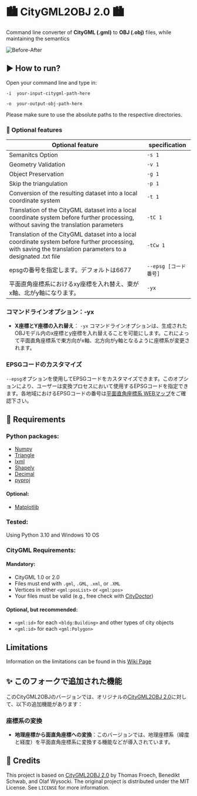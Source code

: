 # :cityscape: CityGML2OBJ 2.0 :cityscape:
Command line converter of **CityGML (.gml)** to **OBJ (.obj)** files, while maintaining the semantics 

![Before-After](https://user-images.githubusercontent.com/44395224/235768949-747bd3c7-e347-45ab-9ae0-713065da90f3.png)

## :arrow_forward: How to run?
Open your command line and type in:
  
  `-i  your-input-citygml-path-here` 
  
  `-o  your-output-obj-path-here` 

Please make sure to use the absolute paths to the respective directories.

### :wrench: Optional features

| Optional feature | specification |
| -------- | -------- |
| Semanitcs Option|`-s 1`|
| Geometry Validation | `-v 1`|
| Object Preservation | `-g 1`|
| Skip the triangulation | `-p 1`|
| Conversion of the resulting dataset into a local coordinate system | `-t 1`|
| Translation of the CityGML dataset into a local coordinate system before further processing, without saving the translation parameters|`-tC 1`|
| Translation of the CityGML dataset into a local coordinate system before further processing, with saving the translation parameters to a designated .txt file|`-tCw 1`|
|epsgの番号を指定します。デフォルトは6677|`--epsg [コード番号]`|
|平面直角座標系におけるxy座標を入れ替え、東がx軸、北がy軸になります。|`-yx`|

### コマンドラインオプション：-yx
- **X座標とY座標の入れ替え**： `-yx` コマンドラインオプションは、生成されたOBJモデル内のx座標とy座標を入れ替えることを可能にします。これによって平面直角座標系で東方向がx軸、北方向がy軸となるように座標系が変更されます。

### EPSGコードのカスタマイズ
`--epsg`オプションを使用してEPSGコードをカスタマイズできます。このオプションにより、ユーザーは変換プロセスにおいて使用するEPSGコードを指定できます。各地域におけるEPSGコードの番号は[平面直角座標系 WEBマップ](https://lemulus.me/column/jpc-map)をご確認下さい。

## :page_with_curl: Requirements

### Python packages:

+ [Numpy](http://docs.scipy.org/doc/numpy/user/install.html) 
+ [Triangle](http://dzhelil.info/triangle/)
+ [lxml](http://lxml.de)
+ [Shapely](https://github.com/Toblerity/Shapely)
+ [Decimal](https://docs.python.org/3/library/decimal.html)
+ [pyproj](https://pyproj4.github.io/pyproj/stable/)
  
#### Optional:

+ [Matplotlib](http://matplotlib.org/users/installing.html)

### Tested:

Using Python 3.10 and Windows 10 OS

### CityGML Requirements:

#### Mandatory:

+ CityGML 1.0 or 2.0
+ Files must end with `.gml`, `.GML`, `.xml`, or `.XML`
+ Vertices in either `<gml:posList>` or `<gml:pos>`
+ Your files must be valid (e.g., free check with [CityDoctor](https://www.citydoctor.eu/de/startseite.html))

#### Optional, but recommended:

+ `<gml:id>` for each `<bldg:Building>` and other types of city objects
+ `<gml:id>` for each `<gml:Polygon>`

 
## Limitations

Information on the limitations can be found in this [Wiki Page](https://github.com/tum-gis/citygml2obj-2.0/wiki/Limitations) 

## :sparkles: このフォークで追加された機能

このCityGML2OBJのバージョンでは、オリジナルの[CityGML2OBJ 2.0](https://github.com/tum-gis/citygml2obj-2.0)に対して、以下の追加機能があります：

### 座標系の変換
- **地理座標から面直角座標への変換**：このバージョンでは、地理座標系（緯度と経度）を平面直角座標系に変換する機能などが導入されています。




## :handshake: Credits
This project is based on [CityGML2OBJ 2.0](https://github.com/tum-gis/citygml2obj-2.0) by Thomas Froech, Benedikt Schwab, and Olaf Wysocki. The original project is distributed under the MIT License. See `LICENSE` for more information.



